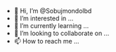 - 👋 Hi, I’m @Sobujmondolbd
- 👀 I’m interested in ...
- 🌱 I’m currently learning ...
- 💞️ I’m looking to collaborate on ...
- 📫 How to reach me ...

<!---
Sobujmondolbd/Sobujmondolbd is a ✨ special ✨ repository because its `README.md` (this file) appears on your GitHub profile.
You can click the Preview link to take a look at your changes.
--->
